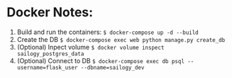 # Docker Notes:

1. Build and run the containers: `$ docker-compose up -d --build`
2. Create the DB `$ docker-compose exec web python manage.py create_db`
3. (Optional) Inpect volume `$ docker volume inspect sailogy_postgres_data`
4. (Optional) Connect to DB `$ docker-compose exec db psql --username=flask_user --dbname=sailogy_dev`

